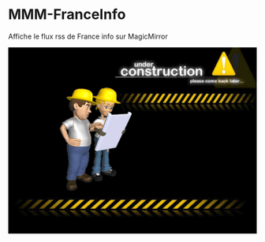 # MMM-FranceInfo

Affiche le flux rss de France info sur MagicMirror 

![](https://raw.githubusercontent.com/bugsounet/coding/main/underconstruction.gif)
